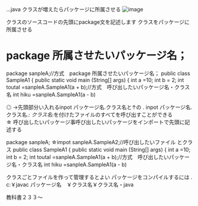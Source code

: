 ...java
クラスが増えたらパッケージに所属させる
![image](https://user-images.githubusercontent.com/112252165/187890979-d5bc509c-40df-47e7-914a-bacb52685bb0.png)

クラスのソースコードの先頭にpackage文を記述します
クラスをパッケージに所属させる
# package 所属させたいパッケージ名；

package sanpleA;//方式　package 所属させたいパッケージ名；
public class SampleA1 {
 public static void main (String[] args) {
  int a =10; int b = 2;
  int toutal =sanpleA.SampleA1(a + b);//方式　呼び出したいパッケージ名・クラス名
  int hiku =sanpleA.SampleA1(a - b)
  
  ◎ →先頭部分い入れるinpot パッケージ名.クラス名と↑の
  . inpot パッケージ名.クラス名.*:
  クラス名*:を付けたファイルのすべてを呼び出すことができる  
  ☆ 呼び出したいパッケージ事呼び出したいパッケージをインポートで先頭に記述する
  
package sanpleA;
☆impot sanpleA.SampleA2;//呼び出したいファイル とクラス
public class SampleA1 {
 public static void main (String[] args) {
  int a =10; int b = 2;
  int toutal =sanpleA.SampleA1(a + b);//方式　呼び出したいパッケージ名・クラス名
  int hiku =sanpleA.SampleA1(a - b)
  
  クラスごとファイルを作って管理するとよい
  パッケージをコンパイルするには
  . c:￥javac パッケージ名　￥クラス名￥クラス名・java
  
  教科書２３３～
  
